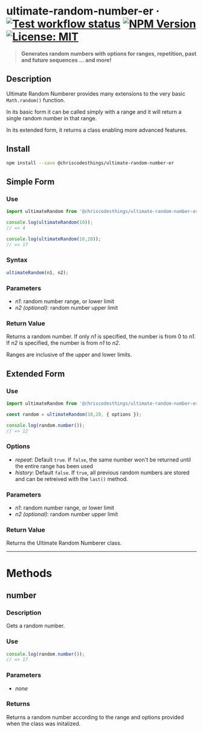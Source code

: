 # ultimate-random-number-er &middot; [![Test workflow status](https://github.com/ChrisCodesThings/ultimate-random-number-er/actions/workflows/test.yml/badge.svg)](../../actions/workflows/test.yml) [![NPM Version](https://img.shields.io/npm/v/@chriscodesthings/ultimate-random-number-er)](https://www.npmjs.com/package/@chriscodesthings/ultimate-random-number-er) [![License: MIT](https://img.shields.io/badge/License-MIT-blue.svg)](https://opensource.org/licenses/MIT)

> **Generates random numbers with options for ranges, repetition, past and future sequences ... and more!**

## Description

Ultimate Random Numberer provides many extensions to the very basic `Math.random()` function.

In its basic form it can be called simply with a range and it will return a single random number in that range. 

In its extended form, it returns a class enabling more advanced features.

## Install

```sh
npm install --save @chriscodesthings/ultimate-random-number-er
```

## Simple Form

### Use

```js
import ultimateRandom from '@chriscodesthings/ultimate-random-number-er';

console.log(ultimateRandom(10));
// => 4

console.log(ultimateRandom(10,20));
// => 17
```

### Syntax

```js
ultimateRandom(n1, n2);
```

### Parameters
- *n1*: random number range, or lower limit
- *n2 (optional)*: random number upper limit

### Return Value

Returns a random number. If only *n1* is specified, the number is from 0 to *n1*. If *n2* is specified, the number is from *n1* to *n2*.

Ranges are inclusive of the upper and lower limits.

## Extended Form

### Use

```js
import ultimateRandom from '@chriscodesthings/ultimate-random-number-er';

const random = ultimateRandom(10,20, { options });

console.log(random.number());
// => 12
```

### Options

- *repeat*: Default `true`. If `false`, the same number won't be returned until the entire range has been used
- *history*: Default `false`. If `true`, all previous random numbers are stored and can be retreived with the `last()` method.

### Parameters
- *n1*: random number range, or lower limit
- *n2 (optional)*: random number upper limit

### Return Value

Returns the Ultimate Random Numberer class.

---

# Methods

## number

### Description

Gets a random number.

### Use

```js
console.log(random.number());
// => 17
```

### Parameters

- *none*

### Returns

Returns a random number according to the range and options provided when the class was initalized.